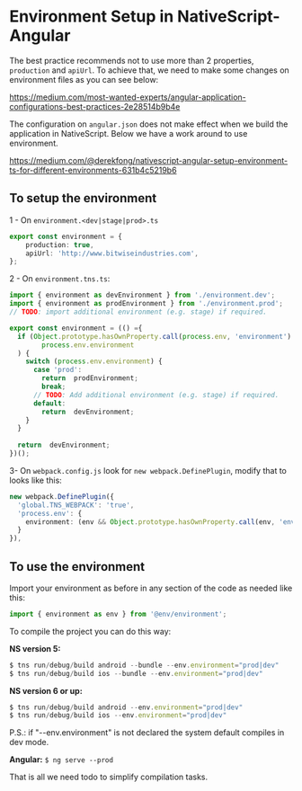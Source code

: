 # **Environment Setup in NativeScript-Angular**

The best practice recommends not to use more than 2 properties, `production` and `apiUrl`.
To achieve that, we need to make some changes on environment files as you can see below:

https://medium.com/most-wanted-experts/angular-application-configurations-best-practices-2e28514b9b4e

The configuration on `angular.json` does not make effect when we build the application in NativeScript. Below we have a work around to use environment.

https://medium.com/@derekfong/nativescript-angular-setup-environment-ts-for-different-environments-631b4c5219b6

## To setup the environment

1 - On `environment.<dev|stage|prod>.ts`

```typescript
export const environment = {
    production: true,
    apiUrl: 'http://www.bitwiseindustries.com',
};
```

2 - On `environment.tns.ts`:

```typescript
import { environment as devEnvironment } from './environment.dev';
import { environment as prodEnvironment } from './environment.prod';
// TODO: import additional environment (e.g. stage) if required.

export const environment = (() ={
  if (Object.prototype.hasOwnProperty.call(process.env, 'environment') &&
        process.env.environment
  ) {
    switch (process.env.environment) {
      case 'prod':
        return  prodEnvironment;
        break;
      // TODO: Add additional environment (e.g. stage) if required.
      default:
        return  devEnvironment;
    }
  }
  
  return  devEnvironment;
})();
```

3- On `webpack.config.js` look for `new webpack.DefinePlugin`, modify that to looks like this:

```typescript
new webpack.DefinePlugin({
  'global.TNS_WEBPACK': 'true',
  'process.env': {
    environment: (env && Object.prototype.hasOwnProperty.call(env, 'environment')) ?stringify(env.environment) : undefined
  }
}),
```

## To use the environment
Import your environment as before in any section of the code as needed like this:

```typescript
import { environment as env } from '@env/environment';
```

To compile the project you can do this way:

**NS version 5:**

```typescript
$ tns run/debug/build android --bundle --env.environment="prod|dev"
$ tns run/debug/build ios --bundle --env.environment="prod|dev"
```

**NS version 6 or up:**

```typescript
$ tns run/debug/build android --env.environment="prod|dev"
$ tns run/debug/build ios --env.environment="prod|dev"
```

P.S.: if "--env.environment" is not declared the system default compiles in dev mode.

**Angular:** 
`$ ng serve --prod`

That is all we need todo to simplify compilation tasks.
